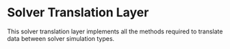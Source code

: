 # Solver Translation Layer

This solver translation layer implements all the methods required to translate data between solver simulation types.